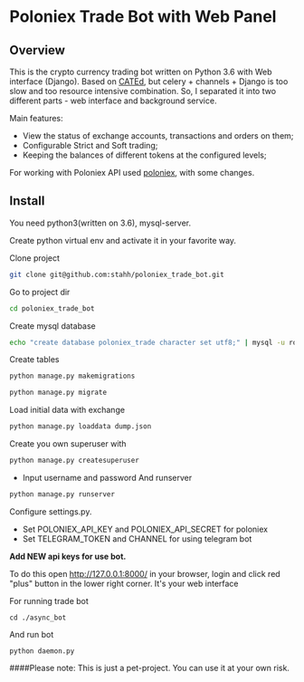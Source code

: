 # Poloniex Trade Bot with Web Panel

## Overview


This is the crypto currency trading bot written on Python 3.6 with Web interface (Django).
Based on [CATEd](https://github.com/OnGridSystems/CATEd), 
but celery + channels + Django is too slow and too resource intensive 
combination. So, I separated it into two different parts -
web interface and background service. 

Main features:
* View the status of exchange accounts, transactions and orders on them;
* Configurable Strict and Soft trading;
* Keeping the balances of different tokens at the configured levels;

For working with Poloniex API used [poloniex](https://github.com/Aula13/poloniex), with some changes.


## Install

You need python3(written on 3.6), mysql-server.

Create python virtual env and activate it in your favorite way.

Clone project
```sh
git clone git@github.com:stahh/poloniex_trade_bot.git
```
Go to project dir
```sh
cd poloniex_trade_bot
```
Create mysql database
```sh
echo "create database poloniex_trade character set utf8;" | mysql -u root -p
```
Create tables
```sh
python manage.py makemigrations
```
```sh
python manage.py migrate
```
Load initial data with exchange
```sh
python manage.py loaddata dump.json
```

Create you own superuser with
```sh
python manage.py createsuperuser
```
* Input username and password
And runserver
```sh 
python manage.py runserver
```
Configure settings.py. 
* Set POLONIEX_API_KEY and POLONIEX_API_SECRET for poloniex
* Set TELEGRAM_TOKEN and CHANNEL for using telegram bot

**Add NEW api keys for use bot.**

To do this open http://127.0.0.1:8000/ in your browser, login and click red "plus" button in the lower right corner.
It's your web interface

For running trade bot
```shell script
cd ./async_bot
```
And run bot
```shell script
python daemon.py
```
####Please note: This is just a pet-project. You can use it at your own risk.
